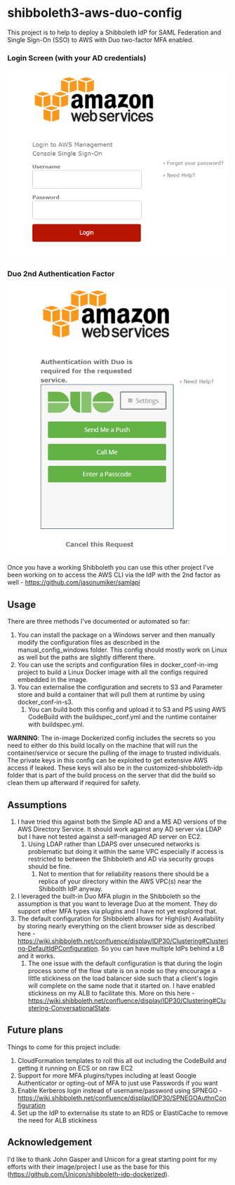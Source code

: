 # shibboleth3-aws-duo-config
This project is to help to deploy a Shibboleth IdP for SAML Federation and Single Sign-On (SSO) to AWS with Duo two-factor MFA enabled. 

### Login Screen (with your AD credentials)
![login](login.PNG)

### Duo 2nd Authentication Factor
![duo](duo.PNG)

Once you have a working Shibboleth you can use this other project I've been working on to access the AWS CLI via the IdP with the 2nd factor as well - https://github.com/jasonumiker/samlapi

## Usage
There are three methods I've documented or automated so far:
1. You can install the package on a Windows server and then manually modify the configuration files as described in the manual_config_windows folder. This config should mostly work on Linux as well but the paths are slightly different there.
1. You can use the scripts and configuration files in docker_conf-in-img project to build a Linux Docker image with all the configs required embedded in the image.
1. You can externalise the configuration and secrets to S3 and Parameter store and build a container that will pull them at runtime by using docker_conf-in-s3.
    1. You can build both this config and upload it to S3 and PS using AWS CodeBuild with the buildspec_conf.yml and the runtime container with buildspec.yml.

**WARNING**: The in-image Dockerized config includes the secrets so you need to either do this build locally on the machine that will run the container/service or secure the pulling of the image to trusted individuals. The private keys in this config can be exploited to get extensive AWS access if leaked. These keys will also be in the customized-shibboleth-idp folder that is part of the build process on the server that did the build so clean them up afterward if required for safety.

## Assumptions
1. I have tried this against both the Simple AD and a MS AD versions of the AWS Directory Service. It should work against any AD server via LDAP but I have not tested against a self-managed AD server on EC2.
    1. Using LDAP rather than LDAPS over unsecured networks is problematic but doing it within the same VPC especially if access is restricted to between the Shibboleth and AD via security groups should be fine.
        1. Not to mention that for reliability reasons there should be a replica of your directory within the AWS VPC(s) near the Shibbolth IdP anyway.
1. I leveraged the built-in Duo MFA plugin in the Shibboleth so the assumption is that you want to leverage Duo at the moment. They do support other MFA types via plugins and I have not yet explored that.
1. The default configuration for Shibboleth allows for High(ish) Availability by storing nearly everything on the client browser side as described here - https://wiki.shibboleth.net/confluence/display/IDP30/Clustering#Clustering-DefaultIdPConfiguration. So you can have multiple IdPs behind a LB and it works.
    1. The one issue with the default configuration is that during the login process some of the flow state is on a node so they encourage a little stickiness on the load balancer side such that a client's login will complete on the same node that it started on. I have enabled stickiness on my ALB to facilitate this. More on this here - https://wiki.shibboleth.net/confluence/display/IDP30/Clustering#Clustering-ConversationalState.

## Future plans
Things to come for this project include:
1. CloudFormation templates to roll this all out including the CodeBuild and getting it running on ECS or on raw EC2
1. Support for more MFA plugins/types including at least Google Authenticator or opting-out of MFA to just use Passwords if you want
1. Enable Kerberos login instead of username/password using SPNEGO - https://wiki.shibboleth.net/confluence/display/IDP30/SPNEGOAuthnConfiguration
1. Set up the IdP to externalise its state to an RDS or ElastiCache to remove the need for ALB stickiness

## Acknowledgement
I'd like to thank John Gasper and Unicon for a great starting point for my efforts with their image/project I use as the base for this (https://github.com/Unicon/shibboleth-idp-dockerized).
